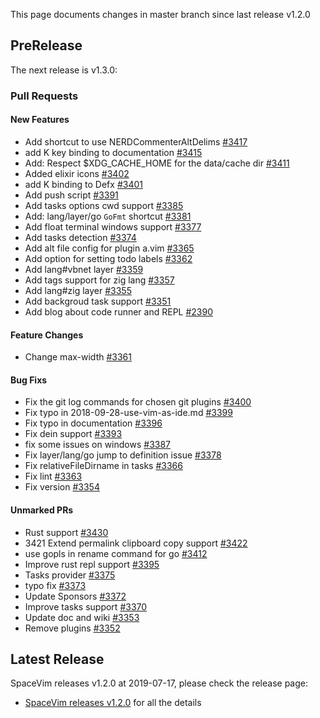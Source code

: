 This page documents changes in master branch since last release v1.2.0

## PreRelease

The next release is v1.3.0:

### Pull Requests

<!-- call SpaceVim#dev#followHEAD#update('en') -->
<!-- SpaceVim follow HEAD en start -->

#### New Features

- Add shortcut to use NERDCommenterAltDelims [#3417](https://github.com/SpaceVim/SpaceVim/pull/3417)
- add K key binding to documentation [#3415](https://github.com/SpaceVim/SpaceVim/pull/3415)
- Add: Respect \$XDG_CACHE_HOME for the data/cache dir [#3411](https://github.com/SpaceVim/SpaceVim/pull/3411)
- Added elixir icons [#3402](https://github.com/SpaceVim/SpaceVim/pull/3402)
- add K binding to Defx [#3401](https://github.com/SpaceVim/SpaceVim/pull/3401)
- Add push script [#3391](https://github.com/SpaceVim/SpaceVim/pull/3391)
- Add tasks options cwd support [#3385](https://github.com/SpaceVim/SpaceVim/pull/3385)
- Add: lang/layer/go `GoFmt` shortcut [#3381](https://github.com/SpaceVim/SpaceVim/pull/3381)
- Add float terminal windows support [#3377](https://github.com/SpaceVim/SpaceVim/pull/3377)
- Add tasks detection [#3374](https://github.com/SpaceVim/SpaceVim/pull/3374)
- Add alt file config for plugin a.vim [#3365](https://github.com/SpaceVim/SpaceVim/pull/3365)
- Add option for setting todo labels [#3362](https://github.com/SpaceVim/SpaceVim/pull/3362)
- Add lang#vbnet layer [#3359](https://github.com/SpaceVim/SpaceVim/pull/3359)
- Add tags support for zig lang [#3357](https://github.com/SpaceVim/SpaceVim/pull/3357)
- Add lang#zig layer [#3355](https://github.com/SpaceVim/SpaceVim/pull/3355)
- Add backgroud task support [#3351](https://github.com/SpaceVim/SpaceVim/pull/3351)
- Add blog about code runner and REPL [#2390](https://github.com/SpaceVim/SpaceVim/pull/2390)

#### Feature Changes

- Change max-width [#3361](https://github.com/SpaceVim/SpaceVim/pull/3361)

#### Bug Fixs

- Fix the git log commands for chosen git plugins [#3400](https://github.com/SpaceVim/SpaceVim/pull/3400)
- Fix typo in 2018-09-28-use-vim-as-ide.md [#3399](https://github.com/SpaceVim/SpaceVim/pull/3399)
- Fix typo in documentation [#3396](https://github.com/SpaceVim/SpaceVim/pull/3396)
- Fix dein support [#3393](https://github.com/SpaceVim/SpaceVim/pull/3393)
- fix some issues on windows [#3387](https://github.com/SpaceVim/SpaceVim/pull/3387)
- Fix layer/lang/go jump to definition issue [#3378](https://github.com/SpaceVim/SpaceVim/pull/3378)
- Fix relativeFileDirname in tasks [#3366](https://github.com/SpaceVim/SpaceVim/pull/3366)
- Fix lint [#3363](https://github.com/SpaceVim/SpaceVim/pull/3363)
- Fix version [#3354](https://github.com/SpaceVim/SpaceVim/pull/3354)

#### Unmarked PRs

- Rust support [#3430](https://github.com/SpaceVim/SpaceVim/pull/3430)
- 3421 Extend permalink clipboard copy support [#3422](https://github.com/SpaceVim/SpaceVim/pull/3422)
- use gopls in rename command for go [#3412](https://github.com/SpaceVim/SpaceVim/pull/3412)
- Improve rust repl support [#3395](https://github.com/SpaceVim/SpaceVim/pull/3395)
- Tasks provider [#3375](https://github.com/SpaceVim/SpaceVim/pull/3375)
- typo fix [#3373](https://github.com/SpaceVim/SpaceVim/pull/3373)
- Update Sponsors [#3372](https://github.com/SpaceVim/SpaceVim/pull/3372)
- Improve tasks support [#3370](https://github.com/SpaceVim/SpaceVim/pull/3370)
- Update doc and wiki [#3353](https://github.com/SpaceVim/SpaceVim/pull/3353)
- Remove plugins [#3352](https://github.com/SpaceVim/SpaceVim/pull/3352)

<!-- SpaceVim follow HEAD en end -->

## Latest Release

SpaceVim releases v1.2.0 at 2019-07-17, please check the release page:

- [SpaceVim releases v1.2.0](https://spacevim.org/SpaceVim-release-v1.2.0/) for all the details
